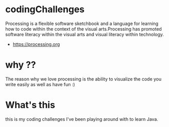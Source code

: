 # codingChallenges
Processing is a flexible software sketchbook and a language for learning how to code within the context of the visual arts.Processing has promoted software literacy within the visual arts and visual literacy within technology. 
+ https://processing.org

# why ??
 The reason why we love processing is the ability to visualize the code you write easily as well as have fun :) 

# What's this
this is my coding challenges I've been playing around with to learn Java. 
